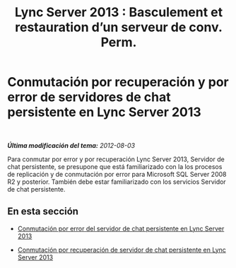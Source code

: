 ﻿---
title: "Lync Server 2013 : Basculement et restauration d’un serveur de conv. Perm."
TOCTitle: Conmutación por recuperación y por error de servidores de chat persistente
ms:assetid: bc9a791f-d15c-48c8-8682-1a8ad19d8c75
ms:mtpsurl: https://technet.microsoft.com/es-es/library/JJ205214(v=OCS.15)
ms:contentKeyID: 48276497
ms.date: 01/07/2017
mtps_version: v=OCS.15
ms.translationtype: HT
---

# Conmutación por recuperación y por error de servidores de chat persistente en Lync Server 2013

 

_**Última modificación del tema:** 2012-08-03_

Para conmutar por error y por recuperación Lync Server 2013, Servidor de chat persistente, se presupone que está familiarizado con la los procesos de replicación y de conmutación por error para Microsoft SQL Server 2008 R2 y posterior. También debe estar familiarizado con los servicios Servidor de chat persistente.

## En esta sección

  - [Conmutación por error del servidor de chat persistente en Lync Server 2013](lync-server-2013-failing-over-persistent-chat-server.md)

  - [Conmutación por recuperación de servidor de chat persistente en Lync Server 2013](lync-server-2013-failing-back-persistent-chat-server.md)

